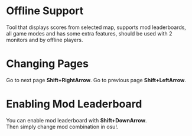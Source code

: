 # Offline Support
Tool that displays scores from selected map, supports mod leaderboards, all game modes and has some extra features, should be used with 2 monitors and by offline players.

# Changing Pages
Go to next page **Shift+RightArrow**.
Go to previous page **Shift+LeftArrow**.

# Enabling Mod Leaderboard
You can enable mod leaderboard with **Shift+DownArrow**.  
Then simply change mod combination in osu!.
